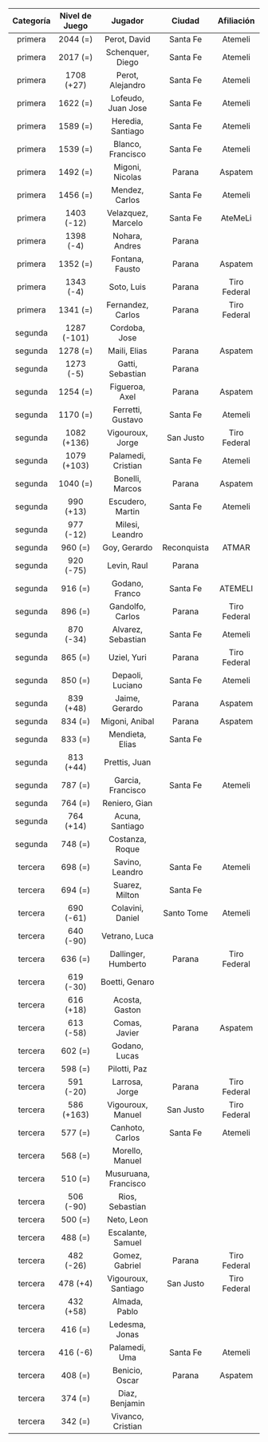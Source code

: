 |  Categoría  |  Nivel de Juego  |       Jugador        |   Ciudad    |  Afiliación  |
|:-----------:|:----------------:|:--------------------:|:-----------:|:------------:|
|   primera   |     2044 (=)     |     Perot, David     |  Santa Fe   |   Atemeli    |
|   primera   |     2017 (=)     |   Schenquer, Diego   |  Santa Fe   |   Atemeli    |
|   primera   |    1708 (+27)    |   Perot, Alejandro   |  Santa Fe   |   Atemeli    |
|   primera   |     1622 (=)     |  Lofeudo, Juan Jose  |  Santa Fe   |   Atemeli    |
|   primera   |     1589 (=)     |  Heredia, Santiago   |  Santa Fe   |   Atemeli    |
|   primera   |     1539 (=)     |  Blanco, Francisco   |  Santa Fe   |   Atemeli    |
|   primera   |     1492 (=)     |   Migoni, Nicolas    |   Parana    |   Aspatem    |
|   primera   |     1456 (=)     |    Mendez, Carlos    |  Santa Fe   |   Atemeli    |
|   primera   |    1403 (-12)    |  Velazquez, Marcelo  |  Santa Fe   |   AteMeLi    |
|   primera   |    1398 (-4)     |    Nohara, Andres    |   Parana    |              |
|   primera   |     1352 (=)     |   Fontana, Fausto    |   Parana    |   Aspatem    |
|   primera   |    1343 (-4)     |      Soto, Luis      |   Parana    | Tiro Federal |
|   primera   |     1341 (=)     |  Fernandez, Carlos   |   Parana    | Tiro Federal |
|   segunda   |   1287 (-101)    |    Cordoba, Jose     |             |              |
|   segunda   |     1278 (=)     |     Maili, Elias     |   Parana    |   Aspatem    |
|   segunda   |    1273 (-5)     |   Gatti, Sebastian   |   Parana    |              |
|   segunda   |     1254 (=)     |    Figueroa, Axel    |   Parana    |   Aspatem    |
|   segunda   |     1170 (=)     |  Ferretti, Gustavo   |  Santa Fe   |   Atemeli    |
|   segunda   |   1082 (+136)    |   Vigouroux, Jorge   |  San Justo  | Tiro Federal |
|   segunda   |   1079 (+103)    |  Palamedi, Cristian  |  Santa Fe   |   Atemeli    |
|   segunda   |     1040 (=)     |   Bonelli, Marcos    |   Parana    |   Aspatem    |
|   segunda   |    990 (+13)     |   Escudero, Martin   |  Santa Fe   |   Atemeli    |
|   segunda   |    977 (-12)     |   Milesi, Leandro    |             |              |
|   segunda   |     960 (=)      |     Goy, Gerardo     | Reconquista |    ATMAR     |
|   segunda   |    920 (-75)     |     Levin, Raul      |   Parana    |              |
|   segunda   |     916 (=)      |    Godano, Franco    |  Santa Fe   |   ATEMELI    |
|   segunda   |     896 (=)      |   Gandolfo, Carlos   |   Parana    | Tiro Federal |
|   segunda   |    870 (-34)     |  Alvarez, Sebastian  |  Santa Fe   |   Atemeli    |
|   segunda   |     865 (=)      |     Uziel, Yuri      |   Parana    | Tiro Federal |
|   segunda   |     850 (=)      |   Depaoli, Luciano   |  Santa Fe   |   Atemeli    |
|   segunda   |    839 (+48)     |    Jaime, Gerardo    |   Parana    |   Aspatem    |
|   segunda   |     834 (=)      |    Migoni, Anibal    |   Parana    |   Aspatem    |
|   segunda   |     833 (=)      |   Mendieta, Elias    |  Santa Fe   |              |
|   segunda   |    813 (+44)     |    Prettis, Juan     |             |              |
|   segunda   |     787 (=)      |  Garcia, Francisco   |  Santa Fe   |   Atemeli    |
|   segunda   |     764 (=)      |    Reniero, Gian     |             |              |
|   segunda   |    764 (+14)     |   Acuna, Santiago    |             |              |
|   segunda   |     748 (=)      |   Costanza, Roque    |             |              |
|   tercera   |     698 (=)      |   Savino, Leandro    |  Santa Fe   |   Atemeli    |
|   tercera   |     694 (=)      |    Suarez, Milton    |  Santa Fe   |              |
|   tercera   |    690 (-61)     |   Colavini, Daniel   | Santo Tome  |   Atemeli    |
|   tercera   |    640 (-90)     |    Vetrano, Luca     |             |              |
|   tercera   |     636 (=)      | Dallinger, Humberto  |   Parana    | Tiro Federal |
|   tercera   |    619 (-30)     |    Boetti, Genaro    |             |              |
|   tercera   |    616 (+18)     |    Acosta, Gaston    |             |              |
|   tercera   |    613 (-58)     |    Comas, Javier     |   Parana    |   Aspatem    |
|   tercera   |     602 (=)      |    Godano, Lucas     |             |              |
|   tercera   |     598 (=)      |     Pilotti, Paz     |             |              |
|   tercera   |    591 (-20)     |    Larrosa, Jorge    |   Parana    | Tiro Federal |
|   tercera   |    586 (+163)    |  Vigouroux, Manuel   |  San Justo  | Tiro Federal |
|   tercera   |     577 (=)      |   Canhoto, Carlos    |  Santa Fe   |   Atemeli    |
|   tercera   |     568 (=)      |   Morello, Manuel    |             |              |
|   tercera   |     510 (=)      | Musuruana, Francisco |             |              |
|   tercera   |    506 (-90)     |   Rios, Sebastian    |             |              |
|   tercera   |     500 (=)      |      Neto, Leon      |             |              |
|   tercera   |     488 (=)      |  Escalante, Samuel   |             |              |
|   tercera   |    482 (-26)     |    Gomez, Gabriel    |   Parana    | Tiro Federal |
|   tercera   |     478 (+4)     | Vigouroux, Santiago  |  San Justo  | Tiro Federal |
|   tercera   |    432 (+58)     |    Almada, Pablo     |             |              |
|   tercera   |     416 (=)      |    Ledesma, Jonas    |             |              |
|   tercera   |     416 (-6)     |    Palamedi, Uma     |  Santa Fe   |   Atemeli    |
|   tercera   |     408 (=)      |    Benicio, Oscar    |   Parana    |   Aspatem    |
|   tercera   |     374 (=)      |    Diaz, Benjamin    |             |              |
|   tercera   |     342 (=)      |  Vivanco, Cristian   |             |              |